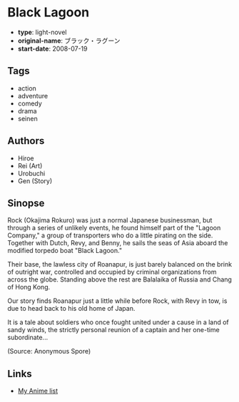 # Black Lagoon

-   **type**: light-novel
-   **original-name**: ブラック・ラグーン
-   **start-date**: 2008-07-19

## Tags

-   action
-   adventure
-   comedy
-   drama
-   seinen

## Authors

-   Hiroe
-   Rei (Art)
-   Urobuchi
-   Gen (Story)

## Sinopse

Rock (Okajima Rokuro) was just a normal Japanese businessman, but through a series of unlikely events, he found himself part of the "Lagoon Company," a group of transporters who do a little pirating on the side. Together with Dutch, Revy, and Benny, he sails the seas of Asia aboard the modified torpedo boat "Black Lagoon."

Their base, the lawless city of Roanapur, is just barely balanced on the brink of outright war, controlled and occupied by criminal organizations from across the globe. Standing above the rest are Balalaika of Russia and Chang of Hong Kong.

Our story finds Roanapur just a little while before Rock, with Revy in tow, is due to head back to his old home of Japan.

It is a tale about soldiers who once fought united under a cause in a land of sandy winds, the strictly personal reunion of a captain and her one-time subordinate...

(Source: Anonymous Spore)

## Links

-   [My Anime list](https://myanimelist.net/manga/22699/Black_Lagoon)

